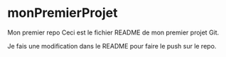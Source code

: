 # monPremierProjet
Mon premier repo
Ceci est le fichier README de mon premier projet Git.

Je fais une modification dans le README pour faire le push sur le repo.
